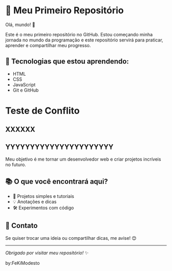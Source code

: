 # 🚀 Meu Primeiro Repositório
 
Olá, mundo! 👋
 
Este é o meu primeiro repositório no GitHub. Estou começando minha jornada no mundo da programação e este repositório servirá para praticar, aprender e compartilhar meu progresso.

## 🌱 Tecnologias que estou aprendendo:
 
- HTML
- CSS
- JavaScript
- Git e GitHub

# **Teste de Conflito** 
## XXXXXX
## YYYYYYYYYYYYYYYYYYYYYY

 
Meu objetivo é me tornar um desenvolvedor web e criar projetos incríveis no futuro.

## 📚 O que você encontrará aqui?
 
- 📝 Projetos simples e tutoriais
- 💡 Anotações e dicas
- 🛠️ Experimentos com código


## 💬 Contato
 
Se quiser trocar uma ideia ou compartilhar dicas, me avise! 😊
 
---
 
*Obrigado por visitar meu repositório!* ✨

by:FeKiModesto
